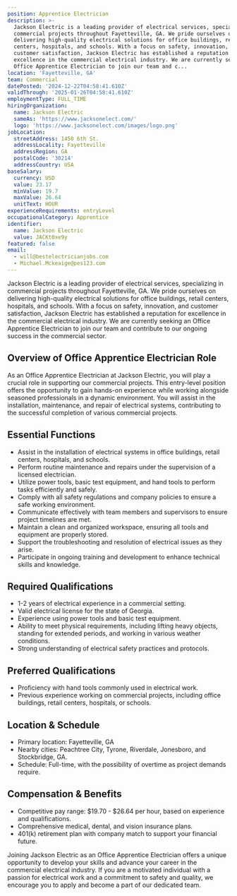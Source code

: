 ```yaml
---
position: Apprentice Electrician
description: >-
  Jackson Electric is a leading provider of electrical services, specializing in
  commercial projects throughout Fayetteville, GA. We pride ourselves on
  delivering high-quality electrical solutions for office buildings, retail
  centers, hospitals, and schools. With a focus on safety, innovation, and
  customer satisfaction, Jackson Electric has established a reputation for
  excellence in the commercial electrical industry. We are currently seeking an
  Office Apprentice Electrician to join our team and c...
location: 'Fayetteville, GA'
team: Commercial
datePosted: '2024-12-22T04:58:41.610Z'
validThrough: '2025-01-26T04:58:41.610Z'
employmentType: FULL_TIME
hiringOrganization:
  name: Jackson Electric
  sameAs: 'https://www.jacksonelect.com/'
  logo: 'https://www.jacksonelect.com/images/logo.png'
jobLocation:
  streetAddress: 1450 6th St.
  addressLocality: Fayetteville
  addressRegion: GA
  postalCode: '30214'
  addressCountry: USA
baseSalary:
  currency: USD
  value: 23.17
  minValue: 19.7
  maxValue: 26.64
  unitText: HOUR
experienceRequirements: entryLevel
occupationalCategory: Apprentice
identifier:
  name: Jackson Electric
  value: JACKt0xe9y
featured: false
email:
  - will@bestelectricianjobs.com
  - Michael.Mckeaige@pes123.com
---
```




Jackson Electric is a leading provider of electrical services, specializing in commercial projects throughout Fayetteville, GA. We pride ourselves on delivering high-quality electrical solutions for office buildings, retail centers, hospitals, and schools. With a focus on safety, innovation, and customer satisfaction, Jackson Electric has established a reputation for excellence in the commercial electrical industry. We are currently seeking an Office Apprentice Electrician to join our team and contribute to our ongoing success in the commercial sector.

## Overview of Office Apprentice Electrician Role

As an Office Apprentice Electrician at Jackson Electric, you will play a crucial role in supporting our commercial projects. This entry-level position offers the opportunity to gain hands-on experience while working alongside seasoned professionals in a dynamic environment. You will assist in the installation, maintenance, and repair of electrical systems, contributing to the successful completion of various commercial projects.

## Essential Functions

- Assist in the installation of electrical systems in office buildings, retail centers, hospitals, and schools.
- Perform routine maintenance and repairs under the supervision of a licensed electrician.
- Utilize power tools, basic test equipment, and hand tools to perform tasks efficiently and safely.
- Comply with all safety regulations and company policies to ensure a safe working environment.
- Communicate effectively with team members and supervisors to ensure project timelines are met.
- Maintain a clean and organized workspace, ensuring all tools and equipment are properly stored.
- Support the troubleshooting and resolution of electrical issues as they arise.
- Participate in ongoing training and development to enhance technical skills and knowledge.

## Required Qualifications

- 1-2 years of electrical experience in a commercial setting.
- Valid electrical license for the state of Georgia.
- Experience using power tools and basic test equipment.
- Ability to meet physical requirements, including lifting heavy objects, standing for extended periods, and working in various weather conditions.
- Strong understanding of electrical safety practices and protocols.

## Preferred Qualifications

- Proficiency with hand tools commonly used in electrical work.
- Previous experience working on commercial projects, including office buildings, retail centers, hospitals, or schools.

## Location & Schedule

- Primary location: Fayetteville, GA
- Nearby cities: Peachtree City, Tyrone, Riverdale, Jonesboro, and Stockbridge, GA.
- Schedule: Full-time, with the possibility of overtime as project demands require.

## Compensation & Benefits

- Competitive pay range: $19.70 - $26.64 per hour, based on experience and qualifications.
- Comprehensive medical, dental, and vision insurance plans.
- 401(k) retirement plan with company match to support your financial future.

Joining Jackson Electric as an Office Apprentice Electrician offers a unique opportunity to develop your skills and advance your career in the commercial electrical industry. If you are a motivated individual with a passion for electrical work and a commitment to safety and quality, we encourage you to apply and become a part of our dedicated team.